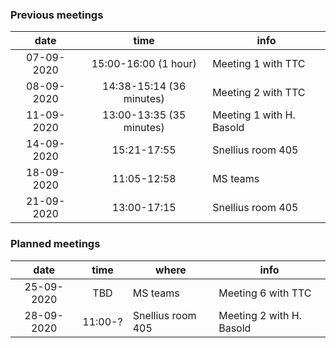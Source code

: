 ### Previous meetings
| date | time | info |
|:-:|:-:|----|
|07-09-2020 | 15:00-16:00 (1 hour) | Meeting 1 with TTC |
|08-09-2020 | 14:38-15:14 (36 minutes) | Meeting 2 with TTC |
|11-09-2020 | 13:00-13:35 (35 minutes) | Meeting 1 with H. Basold |
|14-09-2020 | 15:21-17:55 | Snellius room 405 | Meeting 3 with TTC |
|18-09-2020 | 11:05-12:58 | MS teams | Meeting 4 with TTC |
|21-09-2020 | 13:00-17:15 | Snellius room 405 | Meeting 5 with TTC |

### Planned meetings
| date | time | where | info |
|:-:|:-:|---|---|
|25-09-2020| TBD| MS teams | Meeting 6 with TTC |
| 28-09-2020 | 11:00-? | Snellius room 405 | Meeting 2 with H. Basold |
